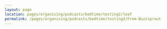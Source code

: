 ```yaml
---
layout: page
location: pages/organising/podcasts/bedtime/testing2/leaf
permalink: /pages/organising/podcasts/bedtime/testing2/From-Buzzsprout-03
---
```

